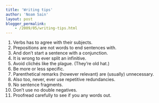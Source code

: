 ```yaml
---
title: 'Writing tips'
author: 'Noam Sain'
layout: post
blogger_permalink:
    - /2009/05/writing-tips.html
---
```


1. Verbs has to agree with their subjects.
2. Prepositions are not words to end sentences with.
3. And don’t start a sentence with a conjunction.
4. It is wrong to ever split an infinitive.
5. Avoid clichés like the plague. (They’re old hat.)
6. Be more or less specific.
7. Parenthetical remarks (however relevant) are (usually) unnecessary.
8. Also too, never, ever use repetitive redundancies.
9. No sentence fragments.
10. Don’t use no double negatives.
11. Proofread carefully to see if you any words out.